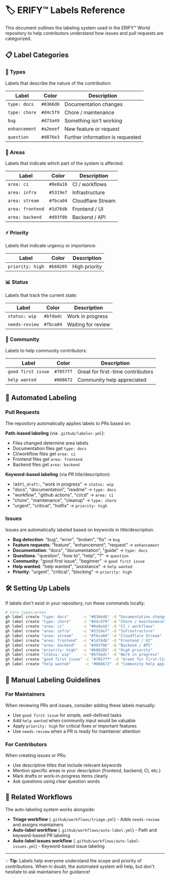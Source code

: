 # 🏷️ ERIFY™ Labels Reference

This document outlines the labeling system used in the ERIFY™ World repository to help contributors understand how issues and pull requests are categorized.

## 📋 Label Categories

### 🔧 Types
Labels that describe the nature of the contribution:

| Label | Color | Description |
|-------|--------|-------------|
| `type: docs` | `#0366d6` | Documentation changes |
| `type: chore` | `#d4c5f9` | Chore / maintenance |
| `bug` | `#d73a49` | Something isn't working |
| `enhancement` | `#a2eeef` | New feature or request |
| `question` | `#d876e3` | Further information is requested |

### 🎯 Areas
Labels that indicate which part of the system is affected:

| Label | Color | Description |
|-------|--------|-------------|
| `area: ci` | `#0e8a16` | CI / workflows |
| `area: infra` | `#5319e7` | Infrastructure |
| `area: stream` | `#fbca04` | Cloudflare Stream |
| `area: frontend` | `#1d76db` | Frontend / UI |
| `area: backend` | `#d93f0b` | Backend / API |

### ⚡ Priority
Labels that indicate urgency or importance:

| Label | Color | Description |
|-------|--------|-------------|
| `priority: high` | `#b60205` | High priority |

### 📊 Status
Labels that track the current state:

| Label | Color | Description |
|-------|--------|-------------|
| `status: wip` | `#bfdadc` | Work in progress |
| `needs-review` | `#fbca04` | Waiting for review |

### 🤝 Community
Labels to help community contributors:

| Label | Color | Description |
|-------|--------|-------------|
| `good first issue` | `#7057ff` | Great for first-time contributors |
| `help wanted` | `#008672` | Community help appreciated |

## 🤖 Automated Labeling

### Pull Requests
The repository automatically applies labels to PRs based on:

**Path-based labeling** (via `.github/labeler.yml`):
- Files changed determine area labels
- Documentation files get `type: docs`
- CI/workflow files get `area: ci`
- Frontend files get `area: frontend`
- Backend files get `area: backend`

**Keyword-based labeling** (via PR title/description):
- `[WIP]`, `draft:`, "work in progress" → `status: wip`
- "docs", "documentation", "readme" → `type: docs`
- "workflow", "github actions", "ci/cd" → `area: ci`
- "chore", "maintenance", "cleanup" → `type: chore`
- "urgent", "critical", "hotfix" → `priority: high`

### Issues
Issues are automatically labeled based on keywords in title/description:

- **Bug detection**: "bug", "error", "broken", "fix" → `bug`
- **Feature requests**: "feature", "enhancement", "request" → `enhancement`
- **Documentation**: "docs", "documentation", "guide" → `type: docs`
- **Questions**: "question", "how to", "help", "?" → `question`
- **Community**: "good first issue", "beginner" → `good first issue`
- **Help wanted**: "help wanted", "assistance" → `help wanted`
- **Priority**: "urgent", "critical", "blocking" → `priority: high`

## 🛠️ Setting Up Labels

If labels don't exist in your repository, run these commands locally:

```bash
# Core types/areas
gh label create "type: docs"      -c "#0366d6" -d "Documentation changes" || true
gh label create "type: chore"     -c "#d4c5f9" -d "Chore / maintenance"   || true
gh label create "area: ci"        -c "#0e8a16" -d "CI / workflows"        || true
gh label create "area: infra"     -c "#5319e7" -d "Infrastructure"        || true
gh label create "area: stream"    -c "#fbca04" -d "Cloudflare Stream"     || true
gh label create "area: frontend"  -c "#1d76db" -d "Frontend / UI"         || true
gh label create "area: backend"   -c "#d93f0b" -d "Backend / API"         || true
gh label create "priority: high"  -c "#b60205" -d "High priority"         || true
gh label create "status: wip"     -c "#bfdadc" -d "Work in progress"      || true
gh label create "good first issue" -c "#7057ff" -d "Great for first-time contributors" || true
gh label create "help wanted"      -c "#008672" -d "Community help appreciated"        || true
```

## 📝 Manual Labeling Guidelines

### For Maintainers
When reviewing PRs and issues, consider adding these labels manually:

- Use `good first issue` for simple, well-defined tasks
- Add `help wanted` when community input would be valuable
- Apply `priority: high` for critical fixes or important features
- Use `needs-review` when a PR is ready for maintainer attention

### For Contributors
When creating issues or PRs:

- Use descriptive titles that include relevant keywords
- Mention specific areas in your description (frontend, backend, CI, etc.)
- Mark drafts or work-in-progress items clearly
- Ask questions using clear question words

## 🔗 Related Workflows

The auto-labeling system works alongside:

- **Triage workflow** (`.github/workflows/triage.yml`) - Adds `needs-review` and assigns maintainers
- **Auto-label workflow** (`.github/workflows/auto-label.yml`) - Path and keyword-based PR labeling
- **Auto-label issues workflow** (`.github/workflows/auto-label-issues.yml`) - Keyword-based issue labeling

---

💡 **Tip**: Labels help everyone understand the scope and priority of contributions. When in doubt, the automated system will help, but don't hesitate to ask maintainers for guidance!